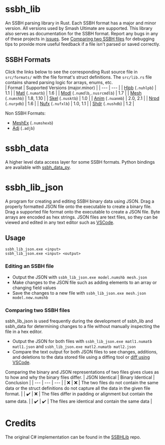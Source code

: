 # ssbh_lib
An SSBH parsing library in Rust. Each SSBH format has a major and minor version. All versions used by Smash Ultimate are supported. This library also serves as documentation for the SSBH format. Report any bugs in any of these projects in [issues](https://github.com/ultimate-research/ssbh_lib/issues). See [Comparing two SSBH files](#Comparing-two-SSBH-files) for debugging tips to provide more useful feedback if a file isn't parsed or saved correctly. 

## SSBH Formats
Click the links below to see the corresponding Rust source file in `src/formats/` with the file format's struct definitions. 
The `src/lib.rs` file contains shared parsing logic for arrays, enums, etc.  
| Format | Supported Versions (major.minor) |
| --- | --- |
| [Hlpb](https://github.com/ultimate-research/ssbh_lib/blob/master/src/formats/hlpb.rs) (`.nuhlpb`) | 1.1 |
| [Matl](https://github.com/ultimate-research/ssbh_lib/blob/master/src/formats/matl.rs) (`.numatb`) | 1.6 |
| [Modl](https://github.com/ultimate-research/ssbh_lib/blob/master/src/formats/modl.rs) (`.numdlb`,`.nusrcmdlb`) | 1.7 |
| [Mesh](https://github.com/ultimate-research/ssbh_lib/blob/master/src/formats/mesh.rs) (`.numshb`) | 1.8, 1.10 |
| [Skel](https://github.com/ultimate-research/ssbh_lib/blob/master/src/formats/skel.rs) (`.nusktb`) | 1.0 |
| [Anim](https://github.com/ultimate-research/ssbh_lib/blob/master/src/formats/anim.rs) (`.nuanmb`) | 2.0, 2.1 |
| [Nrpd](https://github.com/ultimate-research/ssbh_lib/blob/master/src/formats/nrpd.rs) (`.nurpdb`) | 1.6 |
| [Nufx](https://github.com/ultimate-research/ssbh_lib/blob/master/src/formats/nufx.rs) (`.nufxlb`) | 1.0, 1.1 |
| [Shdr](https://github.com/ultimate-research/ssbh_lib/blob/master/src/formats/shdr.rs) (`.nushdb`) | 1.2 |

Non SSBH Formats:
* [MeshEx](https://github.com/ultimate-research/ssbh_lib/blob/master/src/formats/meshex.rs) (`.numshexb`)
* [Adj](https://github.com/ultimate-research/ssbh_lib/blob/master/src/formats/adj.rs) (`.adjb`)

# ssbh_data
A higher level data access layer for some SSBH formats. Python bindings are available with [ssbh_data_py](https://github.com/ScanMountGoat/ssbh_data_py). 

# ssbh_lib_json
A program for creating and editing SSBH binary data using JSON. Drag a properly formatted JSON file onto the executable to create a binary file. Drag a supported file format onto the executable to create a JSON file. Byte arrays are encoded as hex strings. JSON files are text files, so they can be viewed and edited in any text editor such as [VSCode](https://code.visualstudio.com/).

## Usage
`ssbh_lib_json.exe <input>`  
`ssbh_lib_json.exe <input> <output>`  

### Editing an SSBH file
- Output the JSON with `ssbh_lib_json.exe model.numshb mesh.json`  
- Make changes to the JSON file such as adding elements to an array or changing field values
- Save the changes to a new file with `ssbh_lib_json.exe mesh.json model.new.numshb`

### Comparing two SSBH files
ssbh_lib_json is used frequently during the development of ssbh_lib and ssbh_data for determining changes to a file without manually inspecting the file in a hex editor. 
- Output the JSON for both files with `ssbh_lib_json.exe matl1.numatb matl1.json` and `ssbh_lib_json.exe matl2.numatb matl2.json` 
- Compare the text output for both JSON files to see changes, additions, and deletions to the data stored file using a diffing tool or [diff using VSCode](https://vscode.one/diff-vscode/).

Comparing the binary and JSON representations of two files gives clues as to how and why the binary files differ. 
| JSON Identical | Binary Identical | Conclusion |
| --- | --- | --- |
| :x: | :x: | The two files do not contain the same data or the struct definitions do not capture all the data in the given file format. |
| :heavy_check_mark: | :x: | The files differ in padding or alignment but contain the same data. |
| :heavy_check_mark: | :heavy_check_mark: | The files are identical and contain the same data |

# Credits
The original C# implementation can be found in the [SSBHLib](https://github.com/Ploaj/SSBHLib) repo.
